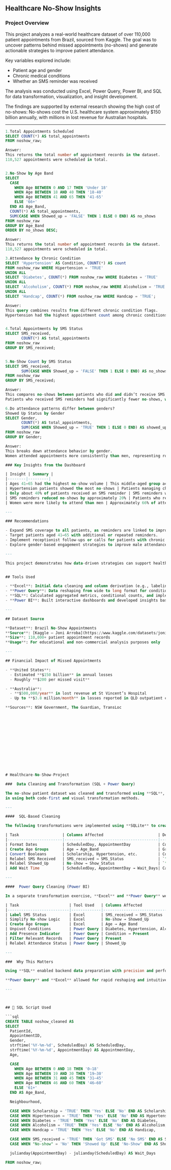 ## Healthcare No-Show Insights

### Project Overview

This project analyzes a real-world healthcare dataset of over 110,000 patient appointments from Brazil, sourced from Kaggle. The goal was to uncover patterns behind missed appointments (no-shows) 
and generate actionable strategies to improve patient attendance.

Key variables explored include:
- Patient age and gender  
- Chronic medical conditions  
- Whether an SMS reminder was received  

The analysis was conducted using Excel, Power Query, Power BI, and SQL for data transformation, visualization, and insight development.

The findings are supported by external research showing the high cost of no-shows:
No-shows cost the U.S. healthcare system approximately $150 billion annually, with millions in lost revenue for Australian hospitals.

---


```sql
1.Total Appointments Scheduled
SELECT COUNT(*) AS total_appointments
FROM noshow_raw;

Answer:
This returns the total number of appointment records in the dataset.
110,527 appointments were scheduled in total.


2.No-Show by Age Band
SELECT
  CASE
    WHEN Age BETWEEN 0 AND 17 THEN 'Under 18'
    WHEN Age BETWEEN 18 AND 40 THEN '18-40'
    WHEN Age BETWEEN 41 AND 65 THEN '41-65'
    ELSE '66+'
  END AS Age_Band,
  COUNT(*) AS total_appointments,
  SUM(CASE WHEN Showed_up = 'FALSE' THEN 1 ELSE 0 END) AS no_shows
FROM noshow_raw
GROUP BY Age_Band
ORDER BY no_shows DESC;

Answer:
This returns the total number of appointment records in the dataset.
110,527 appointments were scheduled in total.

3.Attendance by Chronic Condition
SELECT 'Hypertension' AS Condition, COUNT(*) AS count
FROM noshow_raw WHERE Hipertension = 'TRUE'
UNION ALL
SELECT 'Diabetes', COUNT(*) FROM noshow_raw WHERE Diabetes = 'TRUE'
UNION ALL
SELECT 'Alcoholism', COUNT(*) FROM noshow_raw WHERE Alcoholism = 'TRUE'
UNION ALL
SELECT 'Handcap', COUNT(*) FROM noshow_raw WHERE Handcap = 'TRUE';

Answer:
This query combines results from different chronic condition flags.
Hypertension had the highest appointment count among chronic conditions, followed by diabetes.


4.Total Appointments by SMS Status
SELECT SMS_received,
       COUNT(*) AS total_appointments
FROM noshow_raw
GROUP BY SMS_received;


5.No-Show Count by SMS Status
SELECT SMS_received,
       SUM(CASE WHEN Showed_up = 'FALSE' THEN 1 ELSE 0 END) AS no_shows
FROM noshow_raw
GROUP BY SMS_received;

Answer:
This compares no-shows between patients who did and didn’t receive SMS.
Patients who received SMS reminders had significantly fewer no-shows, with an estimated 20% improvement in attendance.

6.Do attendance patterns differ between genders?
Showed Up Status by Gender
SELECT Gender,
       COUNT(*) AS total_appointments,
       SUM(CASE WHEN Showed_up = 'TRUE' THEN 1 ELSE 0 END) AS showed_up
FROM noshow_raw
GROUP BY Gender;

Answer:
This breaks down attendance behavior by gender.
Women attended appointments more consistently than men, representing roughly 66% of total

### Key Insights from the Dashboard

| Insight | Summary |
|--------|---------|
| Ages 41–65 had the highest no-show volume | This middle-aged group accounted for the greatest number of missed appointments, making them a high-priority segment for intervention. |
| Hypertension patients showed the most no-shows | Patients managing chronic illnesses like hypertension are at higher risk of missing appointments. |
| Only about 40% of patients received an SMS reminder | SMS reminders were underused but had a clear positive effect. |
| SMS reminders reduced no-shows by approximately 20% | Patients who received SMS reminders were significantly more likely to attend. |
| Women were more likely to attend than men | Approximately 66% of attendees were female, suggesting potential for gender-specific outreach. |

---

### Recommendations

- Expand SMS coverage to all patients, as reminders are linked to improved attendance.
- Target patients aged 41–65 with additional or repeated reminders.
- Implement receptionist follow-ups or calls for patients with chronic conditions, especially hypertension.
- Explore gender-based engagement strategies to improve male attendance rates.

---

This project demonstrates how data-driven strategies can support healthcare providers in reducing no-shows, optimizing resources, and improving overall patient care.


## Tools Used

- **Excel**: Initial data cleaning and column derivation (e.g., labeling SMS status, creating age bands)
- **Power Query**: Data reshaping from wide to long format for condition-level analysis
- **SQL**: Calculated aggregated metrics, conditional counts, and implemented grouping logic
- **Power BI**: Built interactive dashboards and developed insights based on the transformed dataset

---

## Dataset Source

**Dataset**: Brazil No-Show Appointments  
**Source**: [Kaggle – Joni Arroba](https://www.kaggle.com/datasets/joniarroba/noshowappointments)  
**Size**: 110,000+ patient appointment records  
**Usage**: For educational and non-commercial analysis purposes only

---

## Financial Impact of Missed Appointments

- **United States**:  
  - Estimated **$150 billion** in annual losses  
  - Roughly **$200 per missed visit**

- **Australia**:  
  - **$500,000/year** in lost revenue at St Vincent’s Hospital  
  - Up to **$3.8 million/month** in losses reported in QLD outpatient clinics

**Sources**: NSW Government, The Guardian, TransLoc














# Healthcare-No-Show-Project

###  Data Cleaning and Transformation (SQL + Power Query)

The no-show patient dataset was cleaned and transformed using **SQL**, **Excel**, and **Power Query**. These tools were applied on separate occasions to demonstrate flexibility 
in using both code-first and visual transformation methods.

---

####  SQL-Based Cleaning

The following transformations were implemented using **SQLite** to create the cleaned table: `noshow_cleaned`.

| Task                   | Columns Affected                        | Description                                                                  |
|------------------------|-----------------------------------------|------------------------------------------------------------------------------|
| Format Dates           | ScheduledDay, AppointmentDay            | Converted to `YYYY-MM-DD` using `strftime()`                                |
| Create Age Groups      | Age → Age_Band                          | Grouped into: `0–18`, `19–30`, `31–45`, `46–60`, `61+`                       |
| Convert Booleans       | Scholarship, Hypertension, etc.         | Converted `TRUE` → `"Yes"`, `FALSE` → `"No"`                                 |
| Relabel SMS Received   | SMS_received → SMS_Status               | `"TRUE"` → `"Got SMS"`, `"FALSE"` → `"No SMS"`                              |
| Relabel Showed_Up      | No-show → Show_Status                   | `"No"` → `"Showed Up"`, `"Yes"` → `"No-Show"`                               |
| Add Wait Time          | ScheduledDay, AppointmentDay → Wait_Days| Calculated wait time using `julianday()` difference                         |

---

####  Power Query Cleaning (Power BI)

In a separate transformation exercise, **Excel** and **Power Query** were used to reshape the data for condition-level analysis and visualization.

| Task                      | Tool Used   | Columns Affected                    | Description                                                                 |
|---------------------------|-------------|-------------------------------------|-----------------------------------------------------------------------------|
| Label SMS Status          | Excel       | SMS_received → SMS_Status           | Converted binary: TRUE → `"Got SMS"`, FALSE → `"No SMS"`                   |
| Simplify No-show Logic    | Excel       | No-show → Showed_Up                 | `"No"` → `"Showed Up"`, `"Yes"` → `"No-Show"`                              |
| Create Age Groups         | Excel       | Age → Age Band                      | Banded into: `0–18`, `19–30`, `31–45`, `46–60`, `61+`                       |
| Unpivot Conditions        | Power Query | Diabetes, Hypertension, Alcoholism  | Unpivoted into a single `Condition` column                                 |
| Add Presence Indicator    | Power Query | Condition → Present                 | Boolean column to indicate presence of condition                           |
| Filter Relevant Records   | Power Query | Present                             | Filtered for `Present = TRUE` only                                         |
| Relabel Attendance Status | Power Query | Showed_Up                           | Converted TRUE → `"Showed Up"`, FALSE → `"No-Show"`                        |

---

###  Why This Matters

Using **SQL** enabled backend data preparation with precision and performance — ideal for scalable analysis and BI reporting. Meanwhile,

**Power Query** and **Excel** allowed for rapid reshaping and intuitive, no-code data exploration.

---



## 🧠 SQL Script Used

```sql
CREATE TABLE noshow_cleaned AS
SELECT
  PatientId,
  AppointmentID,
  Gender,
  strftime('%Y-%m-%d', ScheduledDay) AS ScheduledDay,
  strftime('%Y-%m-%d', AppointmentDay) AS AppointmentDay,
  Age,

  CASE
    WHEN Age BETWEEN 0 AND 18 THEN '0–18'
    WHEN Age BETWEEN 19 AND 30 THEN '19–30'
    WHEN Age BETWEEN 31 AND 45 THEN '31–45'
    WHEN Age BETWEEN 46 AND 60 THEN '46–60'
    ELSE '61+'
  END AS Age_Band,

  Neighbourhood,

  CASE WHEN Scholarship = 'TRUE' THEN 'Yes' ELSE 'No' END AS Scholarship,
  CASE WHEN Hipertension = 'TRUE' THEN 'Yes' ELSE 'No' END AS Hypertension,
  CASE WHEN Diabetes = 'TRUE' THEN 'Yes' ELSE 'No' END AS Diabetes,
  CASE WHEN Alcoholism = 'TRUE' THEN 'Yes' ELSE 'No' END AS Alcoholism,
  CASE WHEN Handcap = 'TRUE' THEN 'Yes' ELSE 'No' END AS Handicap,

  CASE WHEN SMS_received = 'TRUE' THEN 'Got SMS' ELSE 'No SMS' END AS SMS_Status,
  CASE WHEN "No-show" = 'No' THEN 'Showed Up' ELSE 'No-Show' END AS Show_Status,

  julianday(AppointmentDay) - julianday(ScheduledDay) AS Wait_Days

FROM noshow_raw;
